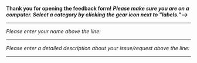 **Thank you for opening the feedback form!**
***Please make sure you are on a computer. Select a category by clicking the gear icon next to "labels."-->***
_____________________________________________________________________________________________________________
*Please enter your name above the line:*

_____________________________________________________________________________________________________________
*Please enter a detailed description about your issue/request above the line:*



_____________________________________________________________________________________________________________
